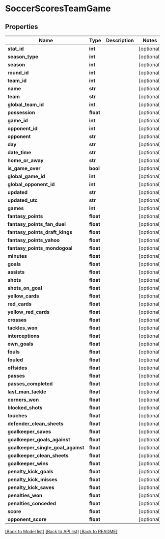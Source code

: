 # SoccerScoresTeamGame

## Properties
Name | Type | Description | Notes
------------ | ------------- | ------------- | -------------
**stat_id** | **int** |  | [optional] 
**season_type** | **int** |  | [optional] 
**season** | **int** |  | [optional] 
**round_id** | **int** |  | [optional] 
**team_id** | **int** |  | [optional] 
**name** | **str** |  | [optional] 
**team** | **str** |  | [optional] 
**global_team_id** | **int** |  | [optional] 
**possession** | **float** |  | [optional] 
**game_id** | **int** |  | [optional] 
**opponent_id** | **int** |  | [optional] 
**opponent** | **str** |  | [optional] 
**day** | **str** |  | [optional] 
**date_time** | **str** |  | [optional] 
**home_or_away** | **str** |  | [optional] 
**is_game_over** | **bool** |  | [optional] 
**global_game_id** | **int** |  | [optional] 
**global_opponent_id** | **int** |  | [optional] 
**updated** | **str** |  | [optional] 
**updated_utc** | **str** |  | [optional] 
**games** | **int** |  | [optional] 
**fantasy_points** | **float** |  | [optional] 
**fantasy_points_fan_duel** | **float** |  | [optional] 
**fantasy_points_draft_kings** | **float** |  | [optional] 
**fantasy_points_yahoo** | **float** |  | [optional] 
**fantasy_points_mondogoal** | **float** |  | [optional] 
**minutes** | **float** |  | [optional] 
**goals** | **float** |  | [optional] 
**assists** | **float** |  | [optional] 
**shots** | **float** |  | [optional] 
**shots_on_goal** | **float** |  | [optional] 
**yellow_cards** | **float** |  | [optional] 
**red_cards** | **float** |  | [optional] 
**yellow_red_cards** | **float** |  | [optional] 
**crosses** | **float** |  | [optional] 
**tackles_won** | **float** |  | [optional] 
**interceptions** | **float** |  | [optional] 
**own_goals** | **float** |  | [optional] 
**fouls** | **float** |  | [optional] 
**fouled** | **float** |  | [optional] 
**offsides** | **float** |  | [optional] 
**passes** | **float** |  | [optional] 
**passes_completed** | **float** |  | [optional] 
**last_man_tackle** | **float** |  | [optional] 
**corners_won** | **float** |  | [optional] 
**blocked_shots** | **float** |  | [optional] 
**touches** | **float** |  | [optional] 
**defender_clean_sheets** | **float** |  | [optional] 
**goalkeeper_saves** | **float** |  | [optional] 
**goalkeeper_goals_against** | **float** |  | [optional] 
**goalkeeper_single_goal_against** | **float** |  | [optional] 
**goalkeeper_clean_sheets** | **float** |  | [optional] 
**goalkeeper_wins** | **float** |  | [optional] 
**penalty_kick_goals** | **float** |  | [optional] 
**penalty_kick_misses** | **float** |  | [optional] 
**penalty_kick_saves** | **float** |  | [optional] 
**penalties_won** | **float** |  | [optional] 
**penalties_conceded** | **float** |  | [optional] 
**score** | **float** |  | [optional] 
**opponent_score** | **float** |  | [optional] 

[[Back to Model list]](../README.md#documentation-for-models) [[Back to API list]](../README.md#documentation-for-api-endpoints) [[Back to README]](../README.md)

